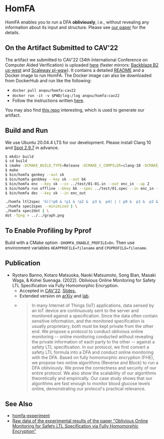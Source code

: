# HomFA

HomFA enables you to run a DFA __obliviously__, i.e., without revealing any information about its input and structure. Please see [our paper](#Publication) for the details.

## On the Artifact Submitted to CAV'22

The artifact we submitted to CAV'22 (34th International Conference on Computer Aided Verification) is uploaded [here](https://doi.org/10.5281/zenodo.6558657) (faster mirrors: [Backblaze B2 us-west](https://anqou-share.s3.us-west-000.backblazeb2.com/homfa_cav22_1.zip) and [Scaleway pl-waw](https://anqou-share.s3.pl-waw.scw.cloud/homfa_cav22_1.zip)). It contains a detailed [README](https://github.com/virtualsecureplatform/homfa-cav22/blob/master/artifact-evaluation/zip/README.md) and a Docker image to run HomFA. The Docker image can also be downloaded from DockerHub and run like the following:

- `docker pull anqou/homfa:cav22`
- `docker run -it -v $PWD/log:/log anqou/homfa:cav22`
- Follow the instructions written [here](https://github.com/virtualsecureplatform/homfa-cav22/blob/master/artifact-evaluation/zip/README.md#how-to-replicate-the-results-in-the-paper).

You may also find [this repo](https://github.com/virtualsecureplatform/homfa-cav22) interesting, which is used to generate our artifact.

## Build and Run

We use Ubuntu 20.04.4 LTS for our development.
Please install Clang 10 and [Spot 2.9.7](http://www.lrde.epita.fr/dload/spot/spot-2.9.7.tar.gz) in advance.

```sh
$ mkdir build
$ cd build
$ cmake -DCMAKE_BUILD_TYPE=Release -DCMAKE_C_COMPILER=clang-10 -DCMAKE_CXX_COMPILER=clang++-10 ..
$ make
$ bin/homfa genkey --out sk
$ bin/homfa genbkey --key sk --out bk
$ bin/homfa enc --key sk --in ../test/01-01.in --out enc_in --ap 2
$ bin/homfa run offline --bkey bk --spec ../test/01.spec --in enc_in --out enc_out --bootstrapping-freq 100000
$ bin/homfa dec --key sk --in enc_out
```

```sh
./homfa ltl2spec 'G((!p0 & !p1 & !p2 &  p3 &  p4) | ( p0 &  p1 &  p2 & !p3 &  p4) | (!p0 &  p1 &  p2 & !p3 &  p4) | ( p0 & !p1 &  p2 & !p3 &  p4) | (!p0 & !p1 &  p2 & !p3 &  p4) | ( p0 &  p1 & !p2 & !p3 &  p4) | (!p0 &  p1 & !p2 & !p3 &  p4) | ( p0 & !p1 & !p2 & !p3 &  p4) | (!p0 & !p1 & !p2 & !p3 &  p4) | ( p0 &  p1 &  p2 &  p3 & !p4) | (!p0 &  p1 &  p2 &  p3 & !p4) | ( p0 & !p1 &  p2 &  p3 & !p4))' 5 | \
./homfa spec2spec --minimized | \
./homfa spec2dot | \
dot -Tpng > ../../graph.png
```

## To Enable Profiling by Pprof

Build with a CMake option `-DHOMFA_ENABLE_PROFILE=On`.
Then use environment variables `HEAPPROFILE=filename` and `CPUPROFILE=filename`.

## Publication

- Ryotaro Banno, Kotaro Matsuoka, Naoki Matsumoto, Song Bian, Masaki Waga, & Kohei Suenaga. (2022). Oblivious Online Monitoring for Safety LTL Specification via Fully Homomorphic Encryption.
  - Accepted in [CAV'22](http://i-cav.org/2022/). [Slides.](https://speakerdeck.com/anqou/oblivious-online-monitoring-for-safety-ltl-specification-via-fully-homomorphic-encryption)
  - Extended version on [arXiv](https://arxiv.org/abs/2206.03582) and [lab](https://www.fos.kuis.kyoto-u.ac.jp/~banno/cav22.pdf).
  - > In many Internet of Things (IoT) applications, data sensed by an IoT device are continuously sent to the server and monitored against a specification. Since the data often contain sensitive information, and the monitored specification is usually proprietary, both must be kept private from the other end. We propose a protocol to conduct oblivious online monitoring -- online monitoring conducted without revealing the private information of each party to the other -- against a safety LTL specification. In our protocol, we first convert a safety LTL formula into a DFA and conduct online monitoring with the DFA. Based on fully homomorphic encryption (FHE), we propose two online algorithms (Reverse and Block) to run a DFA obliviously. We prove the correctness and security of our entire protocol. We also show the scalability of our algorithms theoretically and empirically. Our case study shows that our algorithms are fast enough to monitor blood glucose levels online, demonstrating our protocol's practical relevance.

## See Also

- [homfa-experiment](https://github.com/virtualsecureplatform/homfa-experiment)
- [Raw data of the experimental results of the paper "Oblivious Online Monitoring for Safety LTL Specification via Fully Homomorphic Encryption"](https://doi.org/10.5281/zenodo.6957678)
